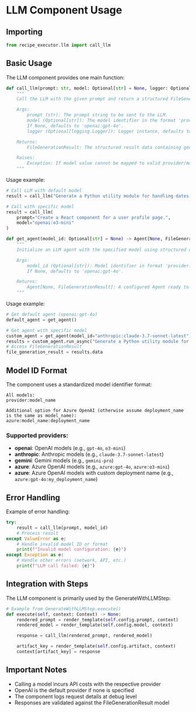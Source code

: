 # LLM Component Usage

## Importing

```python
from recipe_executor.llm import call_llm
```

## Basic Usage

The LLM component provides one main function:

```python
def call_llm(prompt: str, model: Optional[str] = None, logger: Optional[logging.Logger] = "RecipeExecutor") -> FileGenerationResult:
    """
    Call the LLM with the given prompt and return a structured FileGenerationResult.

    Args:
        prompt (str): The prompt string to be sent to the LLM.
        model (Optional[str]): The model identifier in the format 'provider:model_name' (or 'provider:model_name:deployment_name').
        If None, defaults to 'openai:gpt-4o'.
        logger (Optional[logging.Logger]): Logger instance, defaults to "RecipeExecutor"

    Returns:
        FileGenerationResult: The structured result data containing generated files and commentary.

    Raises:
        Exception: If model value cannot be mapped to valid provider/model_name , LLM call fails, or result validation fails.
    """
```

Usage example:

```python
# Call LLM with default model
result = call_llm("Generate a Python utility module for handling dates.")

# Call with specific model
result = call_llm(
    prompt="Create a React component for a user profile page.",
    model="openai:o3-mini"
)
```

```python
def get_agent(model_id: Optional[str] = None) -> Agent[None, FileGenerationResult]:
    """
    Initialize an LLM agent with the specified model using structured output.

    Args:
        model_id (Optional[str]): Model identifier in format 'provider:model_name'.
        If None, defaults to 'openai:gpt-4o'.

    Returns:
        Agent[None, FileGenerationResult]: A configured Agent ready to process LLM requests and return structured results with files and commentary.
    """
```

Usage example:

```python
# Get default agent (openai:gpt-4o)
default_agent = get_agent()

# Get agent with specific model
custom_agent = get_agent(model_id="anthropic:claude-3.7-sonnet-latest")
results = custom_agent.run_async("Generate a Python utility module for handling dates.")
# Access FileGenerationResult
file_generation_result = results.data

```

## Model ID Format

The component uses a standardized model identifier format:

```
All models:
provider:model_name

Additional option for Azure OpenAI (otherwise assume deployment_name is the same as model_name):
azure:model_name:deployment_name
```

### Supported providers:

- **openai**: OpenAI models (e.g., `gpt-4o`, `o3-mini`)
- **anthropic**: Anthropic models (e.g., `claude-3.7-sonnet-latest`)
- **gemini**: Gemini models (e.g., `gemini-pro`)
- **azure**: Azure OpenAI models (e.g., `azure:gpt-4o`, `azure:o3-mini`)
- **azure**: Azure OpenAI models with custom deployment name (e.g., `azure:gpt-4o:my_deployment_name`)

## Error Handling

Example of error handling:

```python
try:
    result = call_llm(prompt, model_id)
    # Process result
except ValueError as e:
    # Handle invalid model ID or format
    print(f"Invalid model configuration: {e}")
except Exception as e:
    # Handle other errors (network, API, etc.)
    print(f"LLM call failed: {e}")
```

## Integration with Steps

The LLM component is primarily used by the GenerateWithLLMStep:

```python
# Example from GenerateWithLLMStep.execute()
def execute(self, context: Context) -> None:
    rendered_prompt = render_template(self.config.prompt, context)
    rendered_model = render_template(self.config.model, context)

    response = call_llm(rendered_prompt, rendered_model)

    artifact_key = render_template(self.config.artifact, context)
    context[artifact_key] = response
```

## Important Notes

- Calling a model incurs API costs with the respective provider
- OpenAI is the default provider if none is specified
- The component logs request details at debug level
- Responses are validated against the FileGenerationResult model
